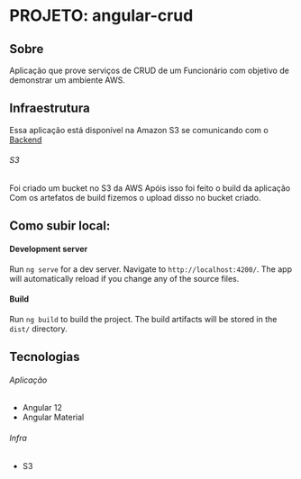 # PROJETO: angular-crud

## Sobre

Aplicação que prove serviços de CRUD de um Funcionário com objetivo de demonstrar um ambiente AWS.

## Infraestrutura

Essa aplicação está disponível na Amazon S3 se comunicando com o [Backend](https://github.com/joaopaulonunesm/aws-crud)

###### S3
Foi criado um bucket no S3 da AWS
Apóis isso foi feito o build da aplicação
Com os artefatos de build fizemos o upload disso no bucket criado.

## Como subir local:

#### Development server

Run `ng serve` for a dev server. Navigate to `http://localhost:4200/`. The app will automatically reload if you change any of the source files.

#### Build

Run `ng build` to build the project. The build artifacts will be stored in the `dist/` directory.

## Tecnologias

###### Aplicação
- Angular 12
- Angular Material

###### Infra
- S3
